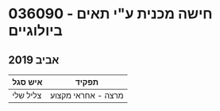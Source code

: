 # 036090 - חישה מכנית ע"י תאים ביולוגיים

## אביב 2019

| איש סגל | תפקיד |
| ---- | ---- |
| צליל שלי | מרצה - אחראי מקצוע |

